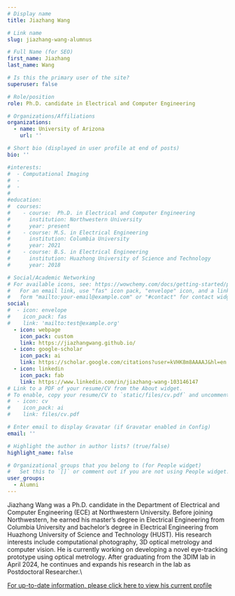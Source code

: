 ```yaml
---
# Display name
title: Jiazhang Wang

# Link name
slug: jiazhang-wang-alumnus

# Full Name (for SEO)
first_name: Jiazhang
last_name: Wang

# Is this the primary user of the site?
superuser: false

# Role/position
role: Ph.D. candidate in Electrical and Computer Engineering

# Organizations/Affiliations
organizations:
  - name: University of Arizona
    url: ''

# Short bio (displayed in user profile at end of posts)
bio: ''

#interests:
#  - Computational Imaging
#  - 
#  - 
#  
#education:
#  courses:
#    - course:  Ph.D. in Electrical and Computer Engineering
#      institution: Northwestern University
#      year: present
#    - course: M.S. in Electrical Engineering
#      institution: Columbia University
#      year: 2021
#    - course: B.S. in Electrical Engineering
#      institution: Huazhong University of Science and Technology
#      year: 2018

# Social/Academic Networking
# For available icons, see: https://wowchemy.com/docs/getting-started/page-builder/#icons
#   For an email link, use "fas" icon pack, "envelope" icon, and a link in the
#   form "mailto:your-email@example.com" or "#contact" for contact widget.
social:
#  - icon: envelope
#    icon_pack: fas
#    link: 'mailto:test@example.org'
  - icon: webpage
    icon_pack: custom
    link: https://jiazhangwang.github.io/
  - icon: google-scholar
    icon_pack: ai
    link: https://scholar.google.com/citations?user=kVHK8m8AAAAJ&hl=en
  - icon: linkedin
    icon_pack: fab
    link: https://www.linkedin.com/in/jiazhang-wang-103146147
# Link to a PDF of your resume/CV from the About widget.
# To enable, copy your resume/CV to `static/files/cv.pdf` and uncomment the lines below.
#  - icon: cv
#    icon_pack: ai
#    link: files/cv.pdf

# Enter email to display Gravatar (if Gravatar enabled in Config)
email: ''

# Highlight the author in author lists? (true/false)
highlight_name: false

# Organizational groups that you belong to (for People widget)
#   Set this to `[]` or comment out if you are not using People widget.
user_groups:
  - Alumni
---
```

Jiazhang Wang was a Ph.D. candidate in the Department of Electrical and Computer Engineering (ECE) at Northwestern University. Before joining Northwestern, he earned his master’s degree in Electrical Engineering from Columbia University and bachelor’s degree in Electrical Engineering from Huazhong University of Science and Technology (HUST). His research interests include computational photography, 3D optical metrology and computer vision. He is currently working on developing a novel eye-tracking prototype using optical metrology. After graduating from the 3DIM lab in April 2024, he continues and expands his research in the lab as Postdoctoral Researcher.\

[For up-to-date information, please click here to view his current profile](/author/jiazhang-wang)